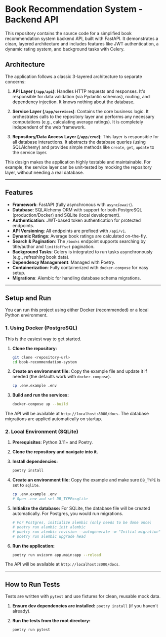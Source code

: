 # Book Recommendation System - Backend API

This repository contains the source code for a simplified book recommendation system backend API, built with FastAPI. It demonstrates a clean, layered architecture and includes features like JWT authentication, a dynamic rating system, and background tasks with Celery.

## Architecture

The application follows a classic 3-layered architecture to separate concerns:

1.  **API Layer (`/app/api`)**: Handles HTTP requests and responses. It's responsible for data validation (via Pydantic schemas), routing, and dependency injection. It knows nothing about the database.

2.  **Service Layer (`/app/services`)**: Contains the core business logic. It orchestrates calls to the repository layer and performs any necessary computations (e.g., calculating average ratings). It is completely independent of the web framework.

3.  **Repository/Data Access Layer (`/app/crud`)**: This layer is responsible for all database interactions. It abstracts the database queries (using SQLAlchemy) and provides simple methods like `create`, `get`, `update` to the service layer.

This design makes the application highly testable and maintainable. For example, the service layer can be unit-tested by mocking the repository layer, without needing a real database.

---

## Features

-   **Framework**: FastAPI (fully asynchronous with `async`/`await`).
-   **Database**: SQLAlchemy ORM with support for both PostgreSQL (production/Docker) and SQLite (local development).
-   **Authentication**: JWT-based token authentication for protected endpoints.
-   **API Versioning**: All endpoints are prefixed with `/api/v1`.
-   **Dynamic Ratings**: Average book ratings are calculated on-the-fly.
-   **Search & Pagination**: The `/books` endpoint supports searching by title/author and `limit`/`offset` pagination.
-   **Background Tasks**: Celery is integrated to run tasks asynchronously (e.g., refreshing book data).
-   **Dependency Management**: Managed with Poetry.
-   **Containerization**: Fully containerized with `docker-compose` for easy setup.
-   **Migrations**: Alembic for handling database schema migrations.

---

## Setup and Run

You can run this project using either Docker (recommended) or a local Python environment.

### 1. Using Docker (PostgreSQL)

This is the easiest way to get started.

1.  **Clone the repository:**
    ```bash
    git clone <repository-url>
    cd book-recommendation-system
    ```

2.  **Create an environment file:**
    Copy the example file and update it if needed (the defaults work with `docker-compose`).
    ```bash
    cp .env.example .env
    ```

3.  **Build and run the services:**
    ```bash
    docker-compose up --build
    ```

The API will be available at `http://localhost:8000/docs`. The database migrations are applied automatically on startup.

### 2. Local Environment (SQLite)

1.  **Prerequisites**: Python 3.11+ and Poetry.

2.  **Clone the repository and navigate into it.**

3.  **Install dependencies:**
    ```bash
    poetry install
    ```

4.  **Create an environment file:**
    Copy the example and make sure `DB_TYPE` is set to `sqlite`.
    ```bash
    cp .env.example .env
    # Open .env and set DB_TYPE=sqlite
    ```

5.  **Initialize the database:**
    For SQLite, the database file will be created automatically. For Postgres, you would run migrations.
    ```bash
    # For Postgres, initialize alembic (only needs to be done once)
    # poetry run alembic init alembic
    # poetry run alembic revision --autogenerate -m "Initial migration"
    # poetry run alembic upgrade head
    ```

6.  **Run the application:**
    ```bash
    poetry run uvicorn app.main:app --reload
    ```
The API will be available at `http://localhost:8000/docs`.

---

## How to Run Tests

Tests are written with `pytest` and use fixtures for clean, reusable mock data.

1.  **Ensure dev dependencies are installed:**
    `poetry install` (if you haven't already).

2.  **Run the tests from the root directory:**
    ```bash
    poetry run pytest
    ```